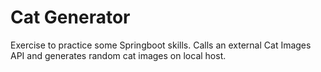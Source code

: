 # Cat Generator
Exercise to practice some Springboot skills. Calls an external Cat Images API and generates random cat images on local host. 

